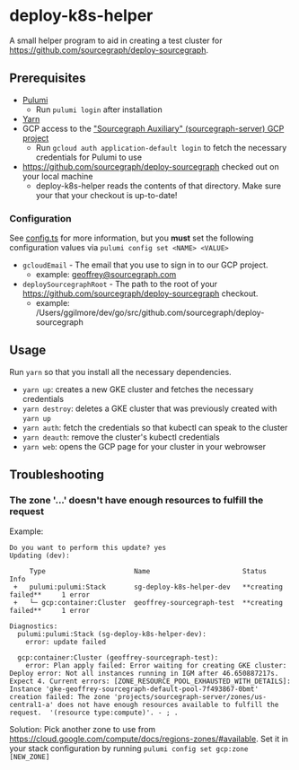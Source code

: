 # deploy-k8s-helper 

A small helper program to aid in creating a test cluster for https://github.com/sourcegraph/deploy-sourcegraph. 

## Prerequisites 

- [Pulumi](https://pulumi.io/quickstart/install.html)
    - Run `pulumi login` after installation
- [Yarn](https://yarnpkg.com/en/)
- GCP access to the ["Sourcegraph Auxiliary" (sourcegraph-server) GCP project](https://console.cloud.google.com/kubernetes/list?project=sourcegraph-server)
    - Run `gcloud auth application-default login` to fetch the necessary credentials for Pulumi to use 
- https://github.com/sourcegraph/deploy-sourcegraph checked out on your local machine
    - deploy-k8s-helper reads the contents of that directory. Make sure your that your checkout is up-to-date!

### Configuration

See [config.ts](config.ts) for more information, but you **must** set the following configuration values via `pulumi config set <NAME> <VALUE>`

- `gcloudEmail` -  The email that you use to sign in to our GCP project.
    - example: geoffrey@sourcegraph.com
- `deploySourcegraphRoot` - The path to the root of your https://github.com/sourcegraph/deploy-sourcegraph checkout.
    - example: /Users/ggilmore/dev/go/src/github.com/sourcegraph/deploy-sourcegraph

## Usage 

Run `yarn` so that you install all the necessary dependencies. 

- `yarn up`: creates a new GKE cluster and fetches the necessary credentials
- `yarn destroy`: deletes a GKE cluster that was previously created with `yarn up`
- `yarn auth`: fetch the credentials so that kubectl can speak to the cluster
- `yarn deauth`: remove the cluster's kubectl credentials
- `yarn web`: opens the GCP page for your cluster in your webrowser

## Troubleshooting

### The zone '...' doesn't have enough resources to fulfill the request

Example:

```
Do you want to perform this update? yes
Updating (dev):

     Type                      Name                       Status                  Info
 +   pulumi:pulumi:Stack       sg-deploy-k8s-helper-dev   **creating failed**     1 error
 +   └─ gcp:container:Cluster  geoffrey-sourcegraph-test  **creating failed**     1 error

Diagnostics:
  pulumi:pulumi:Stack (sg-deploy-k8s-helper-dev):
    error: update failed

  gcp:container:Cluster (geoffrey-sourcegraph-test):
    error: Plan apply failed: Error waiting for creating GKE cluster: Deploy error: Not all instances running in IGM after 46.650887217s. Expect 4. Current errors: [ZONE_RESOURCE_POOL_EXHAUSTED_WITH_DETAILS]: Instance 'gke-geoffrey-sourcegraph-default-pool-7f493867-0bmt' creation failed: The zone 'projects/sourcegraph-server/zones/us-central1-a' does not have enough resources available to fulfill the request.  '(resource type:compute)'. - ; .
```

Solution: Pick another zone to use from https://cloud.google.com/compute/docs/regions-zones/#available. Set it in your stack configuration by running `pulumi config set gcp:zone [NEW_ZONE]`
